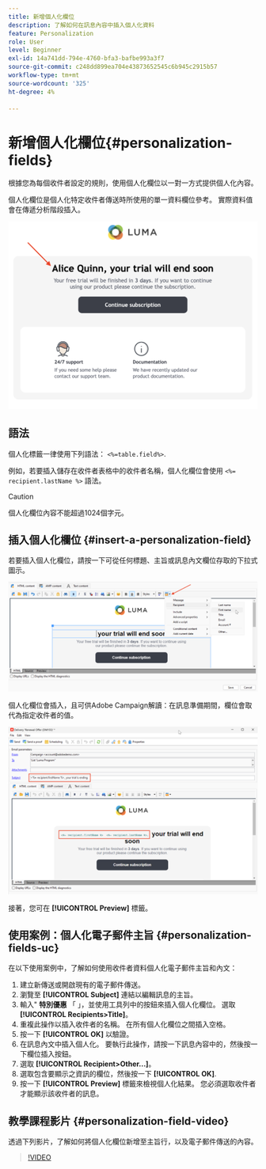 ```yaml
---
title: 新增個人化欄位
description: 了解如何在訊息內容中插入個人化資料
feature: Personalization
role: User
level: Beginner
exl-id: 14a741dd-794e-4760-bfa3-bafbe993a3f7
source-git-commit: c248dd899ea704e43873652545c6b945c2915b57
workflow-type: tm+mt
source-wordcount: '325'
ht-degree: 4%

---
```


# 新增個人化欄位{#personalization-fields}

根據您為每個收件者設定的規則，使用個人化欄位以一對一方式提供個人化內容。

個人化欄位是個人化特定收件者傳送時所使用的單一資料欄位參考。 實際資料值會在傳遞分析階段插入。

![訊息個人化範例](assets/perso-name-sample.png)

## 語法

個人化標籤一律使用下列語法： `<%=table.field%>`.

例如，若要插入儲存在收件者表格中的收件者名稱，個人化欄位會使用 `<%= recipient.lastName %>` 語法。

>[!CAUTION]
>
>個人化欄位內容不能超過1024個字元。

## 插入個人化欄位 {#insert-a-personalization-field}

若要插入個人化欄位，請按一下可從任何標題、主旨或訊息內文欄位存取的下拉式圖示。

![插入個人化欄位](assets/perso-field-insert.png)

個人化欄位會插入，且可供Adobe Campaign解讀：在訊息準備期間，欄位會取代為指定收件者的值。

![電子郵件中的個人化欄位](assets/perso-fields-in-msg.png)

接著，您可在 **[!UICONTROL Preview]** 標籤。

<!--Learn more about message preview in [this page]().-->

## 使用案例：個人化電子郵件主旨 {#personalization-fields-uc}

在以下使用案例中，了解如何使用收件者資料個人化電子郵件主旨和內文：

1. 建立新傳送或開啟現有的電子郵件傳送。
1. 瀏覽至 **[!UICONTROL Subject]** 連結以編輯訊息的主旨。
1. 輸入&quot; **特別優惠** 「 」，並使用工具列中的按鈕來插入個人化欄位。 選取 **[!UICONTROL Recipients>Title]**。
1. 重複此操作以插入收件者的名稱。 在所有個人化欄位之間插入空格。
1. 按一下 **[!UICONTROL OK]** 以驗證。
1. 在訊息內文中插入個人化。 要執行此操作，請按一下訊息內容中的，然後按一下欄位插入按鈕。
1. 選取 **[!UICONTROL Recipient>Other...]**。
1. 選取包含要顯示之資訊的欄位，然後按一下 **[!UICONTROL OK]**.
1. 按一下 **[!UICONTROL Preview]** 標籤來檢視個人化結果。 您必須選取收件者才能顯示該收件者的訊息。



## 教學課程影片 {#personalization-field-video}

透過下列影片，了解如何將個人化欄位新增至主旨行，以及電子郵件傳送的內容。

>[!VIDEO](https://video.tv.adobe.com/v/24925?quality=12)
